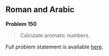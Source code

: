 Roman and Arabic
----------------

**Problem 150**

> Calculate aromatic numbers.

Full problem statement is available [here][mirror].

[mirror]: https://github.com/rdtsc/codeeval-problem-statements/tree/master/moderate/150-roman-and-arabic/
          "View Problem Statement Mirror"
